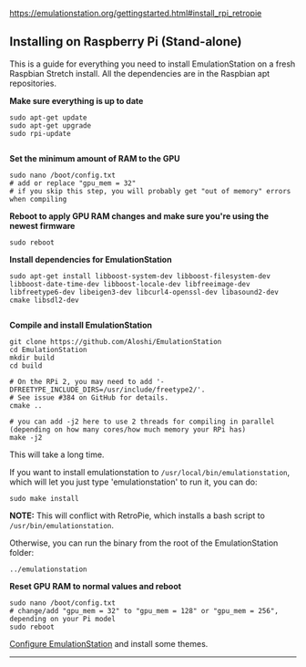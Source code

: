 https://emulationstation.org/gettingstarted.html#install_rpi_retropie  
  
## Installing on Raspberry Pi (Stand-alone)  
  
This is a guide for everything you need to install EmulationStation on a fresh Raspbian Stretch install. All the dependencies are in the Raspbian apt repositories.  
  
    
  
**Make sure everything is up to date**  
  
```  
sudo apt-get update  
sudo apt-get upgrade  
sudo rpi-update  
  
```  
  
    
  
**Set the minimum amount of RAM to the GPU**  
  
```  
sudo nano /boot/config.txt  
# add or replace "gpu_mem = 32"  
# if you skip this step, you will probably get "out of memory" errors when compiling  
```  
  
    
  
**Reboot to apply GPU RAM changes and make sure you're using the newest firmware**  
  
```  
sudo reboot  
```  
  
    
  
**Install dependencies for EmulationStation**  
  
```  
sudo apt-get install libboost-system-dev libboost-filesystem-dev libboost-date-time-dev libboost-locale-dev libfreeimage-dev libfreetype6-dev libeigen3-dev libcurl4-openssl-dev libasound2-dev cmake libsdl2-dev  
  
```  
  
    
  
**Compile and install EmulationStation**  
  
```  
git clone https://github.com/Aloshi/EmulationStation  
cd EmulationStation  
mkdir build  
cd build  
  
# On the RPi 2, you may need to add '-DFREETYPE_INCLUDE_DIRS=/usr/include/freetype2/'.  
# See issue #384 on GitHub for details.  
cmake ..  
  
# you can add -j2 here to use 2 threads for compiling in parallel (depending on how many cores/how much memory your RPi has)  
make -j2  
```  
  
This will take a long time.  
  
    
  
If you want to install emulationstation to  `/usr/local/bin/emulationstation`, which will let you just type 'emulationstation' to run it, you can do:  
  
```  
sudo make install  
```  
  
**NOTE:**  This will conflict with RetroPie, which installs a bash script to  `/usr/bin/emulationstation`.  
  
    
  
Otherwise, you can run the binary from the root of the EmulationStation folder:  
  
```  
../emulationstation  
```  
  
    
  
**Reset GPU RAM to normal values and reboot**  
  
```  
sudo nano /boot/config.txt  
# change/add "gpu_mem = 32" to "gpu_mem = 128" or "gpu_mem = 256", depending on your Pi model  
sudo reboot  
```  
  
    
  
[Configure EmulationStation](https://emulationstation.org/gettingstarted.html#config)  and install some themes.  
  
----------